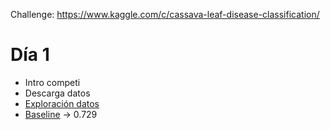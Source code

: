 Challenge: https://www.kaggle.com/c/cassava-leaf-disease-classification/

# Día 1

- Intro competi
- Descarga datos
- [Exploración datos](./00_exploracion_datos.ipynb)
- [Baseline](./01_entrenamiento_modelo.ipynb) -> 0.729
